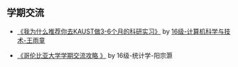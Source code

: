 ## 学期交流

- [《我为什么推荐你去KAUST做3-6个月的科研实习》](why_I_suggest_u_KAUST) by [16级-计算机科学与技术-王雨童](https://rainytong.github.io/)

* [《哥伦比亚大学学期交流攻略 》](uc_yangzonghao) by 16级-统计学-阳宗灏
